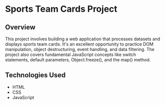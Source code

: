 # Sports Team Cards Project

## Overview

This project involves building a web application that processes datasets and displays sports team cards. It's an excellent opportunity to practice DOM manipulation, object destructuring, event handling, and data filtering. The project also covers fundamental JavaScript concepts like switch statements, default parameters, Object.freeze(), and the map() method.

## Technologies Used

- HTML
- CSS
- JavaScript
